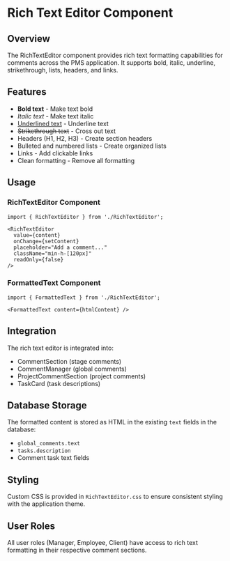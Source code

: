 # Rich Text Editor Component

## Overview
The RichTextEditor component provides rich text formatting capabilities for comments across the PMS application. It supports bold, italic, underline, strikethrough, lists, headers, and links.

## Features
- **Bold text** - Make text bold
- *Italic text* - Make text italic
- <u>Underlined text</u> - Underline text
- ~~Strikethrough text~~ - Cross out text
- Headers (H1, H2, H3) - Create section headers
- Bulleted and numbered lists - Create organized lists
- Links - Add clickable links
- Clean formatting - Remove all formatting

## Usage

### RichTextEditor Component
```tsx
import { RichTextEditor } from './RichTextEditor';

<RichTextEditor
  value={content}
  onChange={setContent}
  placeholder="Add a comment..."
  className="min-h-[120px]"
  readOnly={false}
/>
```

### FormattedText Component
```tsx
import { FormattedText } from './RichTextEditor';

<FormattedText content={htmlContent} />
```

## Integration
The rich text editor is integrated into:
- CommentSection (stage comments)
- CommentManager (global comments)
- ProjectCommentSection (project comments)
- TaskCard (task descriptions)

## Database Storage
The formatted content is stored as HTML in the existing `text` fields in the database:
- `global_comments.text`
- `tasks.description`
- Comment task text fields

## Styling
Custom CSS is provided in `RichTextEditor.css` to ensure consistent styling with the application theme.

## User Roles
All user roles (Manager, Employee, Client) have access to rich text formatting in their respective comment sections.



